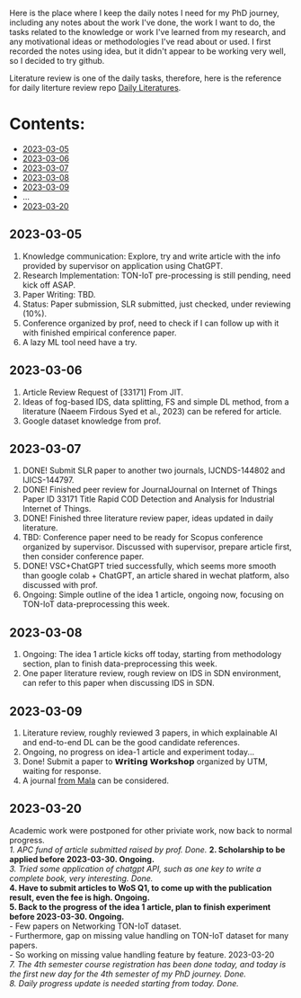 Here is the place where I keep the daily notes I need for my PhD journey, including any notes about the work I've done, the work I want to do, the tasks related to the knowledge or work I've learned from my research, and any motivational ideas or methodologies I've read about or used.
I first recorded the notes using idea, but it didn't appear to be working very well, so I decided to try github.

Literature review is one of the daily tasks, therefore, here is the reference for daily literture review repo [Daily Literatures](https://github.com/goldboy225/PhD-Journey/blob/main/Literatures%20Daily.md).

# Contents:
- [2023-03-05](#2023-03-05)
- [2023-03-06](#2023-03-06)
- [2023-03-07](#2023-03-07)
- [2023-03-08](#2023-03-08)
- [2023-03-09](#2023-03-09)
- ...
- [2023-03-20](#2023-03-20)


## 2023-03-05
1. Knowledge communication: Explore, try and write article with the info provided by supervisor on application using ChatGPT.
2. Research Implementation: TON-IoT pre-processing is still pending, need kick off ASAP.
3. Paper Writing: TBD.
4. Status: Paper submission, SLR submitted, just checked, under reviewing (10%).
5. Conference organized by prof, need to check if I can follow up with it with finished empirical conference paper.
6. A lazy ML tool need have a try.

## 2023-03-06
1. Article Review Request of [33171] From JIT.
2. Ideas of fog-based IDS, data splitting, FS and simple DL method, from a literature (Naeem Firdous Syed et al., 2023) can be refered for article.
3. Google dataset knowledge from prof.

## 2023-03-07
1. DONE! Submit SLR paper to another two journals, IJCNDS-144802 and IJICS-144797.
2. DONE! Finished peer review for JournalJournal on Internet of Things Paper ID 33171 Title Rapid COD Detection and Analysis for Industrial Internet of Things.
3. DONE! Finished three literature review paper, ideas updated in daily literature.
4. TBD: Conference paper need to be ready for Scopus conference organized by supervisor. Discussed with supervisor, prepare article first, then consider conference paper.
5. DONE! VSC+ChatGPT tried successfully, which seems more smooth than google colab + ChatGPT, an article shared in wechat platform, also discussed with prof.
6. Ongoing: Simple outline of the idea 1 article, ongoing now, focusing on TON-IoT data-preprocessing this week.

## 2023-03-08
1. Ongoing: The idea 1 article kicks off today, starting from methodology section, plan to finish data-preprocessing this week.
2. One paper literature review, rough review on IDS in SDN environment, can refer to this paper when discussing IDS in SDN.

## 2023-03-09
1. Literature review, roughly reviewed 3 papers, in which explainable AI and end-to-end DL can be the good candidate references.
2. Ongoing, no progress on idea-1 article and experiment today...
3. Done! Submit a paper to 𝗪𝗿𝗶𝘁𝗶𝗻𝗴 𝗪𝗼𝗿𝗸𝘀𝗵𝗼𝗽 organized by UTM, waiting for response.
4. A journal [from Mala](https://ejournal.um.edu.my/index.php/MJCS) can be considered.

## 2023-03-20
Academic work were postponed for other priviate work, now back to normal progress.  
*1. APC fund of article submitted raised by prof. Done.* 
**2. Scholarship to be applied before 2023-03-30. Ongoing.**  
*3. Tried some application of chatgpt API, such as one key to write a complete book, very interesting. Done.*  
**4. Have to submit articles to WoS Q1, to come up with the publication result, even the fee is high.  Ongoing.  
5. Back to the progress of the idea 1 article, plan to finish experiment before 2023-03-30. Ongoing.**  
	- Few papers on Networking TON-IoT dataset.  
	- Furthermore, gap on missing value handling on TON-IoT dataset for many papers.  
	- So working on missing value handling feature by feature. 2023-03-20  
*7. The 4th semester course registration has been done today, and today is the first new day for the 4th semester of my PhD journey. Done.*  
*8. Daily progress update is needed starting from today. Done.*  
